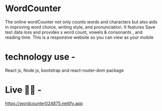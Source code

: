# WordCounter
The online wordCounter not only counts words and characters but also aids in improving word choice, writing style, and pronunciation. It features Save text data loss and provides s word count, vowels & consonants , and reading time. This is a responsive website so you can view as your mobile

# technology use - 
React js, Node js, bootstrap and react-router-dom package

# Live 🚀🚀 -
https://wordcounter024875.netlify.app
